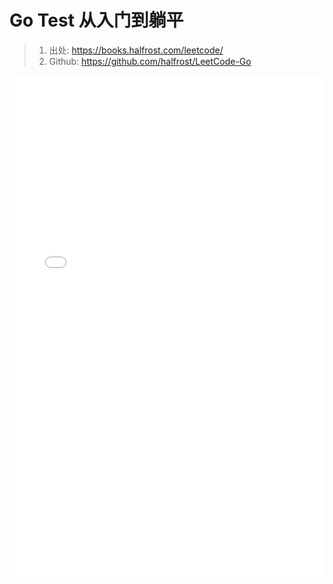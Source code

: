 # Go Test 从入门到躺平

> 1. 出处: https://books.halfrost.com/leetcode/
> 2. Github: https://github.com/halfrost/LeetCode-Go

<embed 
  src="./statics/books/Go Test 从入门到躺平.pdf" 
  type="application/pdf" width="100%" height="800" />
